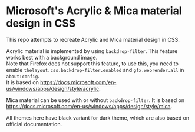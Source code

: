 # Microsoft's Acrylic & Mica material design in CSS
This repo attempts to recreate Acrylic and Mica material design in CSS.

Acrylic material is implemented by using ``backdrop-filter``. This feature works best with a background image.  
Note that Firefox does not support this feature, to use this, you need to enable ``thelayout.css.backdrop-filter.enabled`` and ``gfx.webrender.all`` in ``about:config``.  
It is based on https://docs.microsoft.com/en-us/windows/apps/design/style/acrylic.

Mica material can be used with or without ``backdrop-filter``. It is based on https://docs.microsoft.com/en-us/windows/apps/design/style/mica.

All themes here have black variant for dark theme, which are also based on official documentation.
